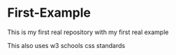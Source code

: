 # First-Example
This is my first real repository with my first real example

This also uses w3 schools css standards